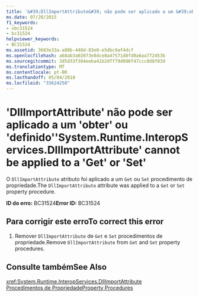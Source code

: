 ```yaml
---
title: '&#39;DllImportAttribute&#39; não pode ser aplicado a um &#39;obter&#39; ou &#39;definido&#39;'
ms.date: 07/20/2015
f1_keywords:
- vbc31524
- bc31524
helpviewer_keywords:
- BC31524
ms.assetid: 3603e33a-a80b-448d-83e0-e5dbc9af4dcf
ms.openlocfilehash: a68ab3a02073e0dce8a47571d8fd0a6aa772453b
ms.sourcegitcommit: 3d5d33f384eeba41b2dff79d096f47ccc8d8f03d
ms.translationtype: MT
ms.contentlocale: pt-BR
ms.lasthandoff: 05/04/2018
ms.locfileid: "33624258"
---
```

# <a name="39systemruntimeinteropservicesdllimportattribute39-cannot-be-applied-to-a-39get39-or-39set39"></a><span data-ttu-id="f3fac-102">&#39;DllImportAttribute&#39; não pode ser aplicado a um &#39;obter&#39; ou &#39;definido&#39;</span><span class="sxs-lookup"><span data-stu-id="f3fac-102">&#39;System.Runtime.InteropServices.DllImportAttribute&#39; cannot be applied to a &#39;Get&#39; or &#39;Set&#39;</span></span>
<span data-ttu-id="f3fac-103">O `DllImportAttribute` atributo foi aplicado a um `Get` ou `Set` procedimento de propriedade.</span><span class="sxs-lookup"><span data-stu-id="f3fac-103">The `DllImportAttribute` attribute was applied to a `Get` or `Set` property procedure.</span></span>  
  
 <span data-ttu-id="f3fac-104">**ID do erro:** BC31524</span><span class="sxs-lookup"><span data-stu-id="f3fac-104">**Error ID:** BC31524</span></span>  
  
## <a name="to-correct-this-error"></a><span data-ttu-id="f3fac-105">Para corrigir este erro</span><span class="sxs-lookup"><span data-stu-id="f3fac-105">To correct this error</span></span>  
  
1.  <span data-ttu-id="f3fac-106">Remover `DllImportAttribute` de `Get` e `Set` procedimentos de propriedade.</span><span class="sxs-lookup"><span data-stu-id="f3fac-106">Remove `DllImportAttribute` from `Get` and `Set` property procedures.</span></span>  
  
## <a name="see-also"></a><span data-ttu-id="f3fac-107">Consulte também</span><span class="sxs-lookup"><span data-stu-id="f3fac-107">See Also</span></span>  
 <xref:System.Runtime.InteropServices.DllImportAttribute>  
 [<span data-ttu-id="f3fac-108">Procedimentos de Propriedade</span><span class="sxs-lookup"><span data-stu-id="f3fac-108">Property Procedures</span></span>](../../visual-basic/programming-guide/language-features/procedures/property-procedures.md)
